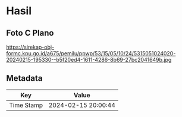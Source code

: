 # Hasil

## Foto C Plano

https://sirekap-obj-formc.kpu.go.id/a675/pemilu/ppwp/53/15/05/10/24/5315051024020-20240215-195330--b5f20ed4-1611-4286-8b69-27bc2041649b.jpg


## Metadata

| Key        | Value               |
| ---------- | ------------------- |
| Time Stamp | 2024-02-15 20:00:44 |



